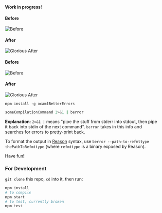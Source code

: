 **Work in progress!**

#### Before
![Before](https://cloud.githubusercontent.com/assets/1909539/13025465/4baf80c2-d1d6-11e5-8f88-1d7b8065567c.png)

#### After
![Glorious After](https://cloud.githubusercontent.com/assets/1909539/13025466/4bc78262-d1d6-11e5-9dcc-2f9046dc1950.png)

#### Before
![Before](https://cloud.githubusercontent.com/assets/1909539/13025491/a47377f4-d1d6-11e5-9c12-c0b5285dba47.png)

#### After
![Glorious After](https://cloud.githubusercontent.com/assets/1909539/13025492/a4895d30-d1d6-11e5-996a-b7e0e2ba63bf.png)


```
npm install -g ocamlBetterErrors
```

```sh
someCompilationCommand 2>&1 | berror
```

**Explanation**: `2>&1 |` means "pipe the stuff from stderr into stdout, then pipe it back into stdin of the next command". `berror` takes in this info and searches for errors to pretty-print back.

To format the output in [Reason](https://github.com/facebook/reason) syntax, use `berror --path-to-refmttype thePathToRefmttype` (where `refmttype` is a binary exposed by Reason).

Have fun!

### For Development
`git clone` this repo, `cd` into it, then run:

```sh
npm install
# to compile
npm start
# to test, currently broken
npm test
```
